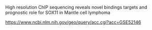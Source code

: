 High resolution ChIP sequencing reveals novel bindings targets and prognostic role for SOX11 in Mantle cell lymphoma

https://www.ncbi.nlm.nih.gov/geo/query/acc.cgi?acc=GSE52146
